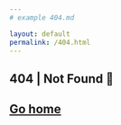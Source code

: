 ```yaml
---
# example 404.md

layout: default
permalink: /404.html
---
```

<div class="grid h-screen place-content-center px-4">
    <article>
        <h1 class="uppercase">404 | Not Found 🤕</h1>
        <a href="/"><h2>Go home</h2></a>
    </article>
</div>